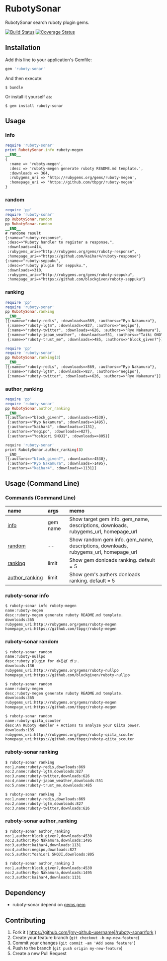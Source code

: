 # RubotySonar

RubotySonar search ruboty plugin gems.

[![Build Status](https://travis-ci.org/tbpgr/ruboty-sonar.png?branch=master)](https://travis-ci.org/tbpgr/ruboty-sonar)
[![Coverage Status](https://coveralls.io/repos/tbpgr/ruboty-sonar/badge.png)](https://coveralls.io/r/tbpgr/ruboty-sonar)

## Installation

Add this line to your application's Gemfile:

```ruby
gem 'ruboty-sonar'
```

And then execute:

    $ bundle

Or install it yourself as:

    $ gem install ruboty-sonar

## Usage

### info
~~~ruby
require 'ruboty-sonar'
print RubotySonar.info ruboty-megen
__END__
{
  :name => 'ruboty-megen',
  :desc => 'ruboty-megen generate ruboty README.md template.',
  :downloads => 364,
  :rubygems_uri => 'http://rubygems.org/gems/ruboty-megen',
  :homepage_uri => 'https://github.com/tbpgr/ruboty-megen'
}
~~~

### random
~~~ruby
require 'pp'
require 'ruboty-sonar'
pp RubotySonar.random
pp RubotySonar.random
__END__
# randome result
{:name=>"ruboty-response",
 :desc=>"Ruboty handler to register a response.",
 :downloads=>414,
 :rubygems_uri=>"http://rubygems.org/gems/ruboty-response",
 :homepage_uri=>"https://github.com/kaihar4/ruboty-response"}
{:name=>"ruboty-seppuku",
 :desc=>"ruboty plugin for seppuku.",
 :downloads=>310,
 :rubygems_uri=>"http://rubygems.org/gems/ruboty-seppuku",
 :homepage_uri=>"https://github.com/blockgiven/ruboty-seppuku"}
~~~

### ranking
~~~ruby
require 'pp'
require 'ruboty-sonar'
pp RubotySonar.ranking
__END__
[{:name=>"ruboty-redis", :downloads=>869, :authors=>"Ryo Nakamura"},
 {:name=>"ruboty-lgtm", :downloads=>827, :authors=>"negipo"},
 {:name=>"ruboty-twitter", :downloads=>626, :authors=>"Ryo Nakamura"},
 {:name=>"ruboty-japan_weather", :downloads=>551, :authors=>"Taiki ONO"},
 {:name=>"ruboty-trust_me", :downloads=>485, :authors=>"block_given?"}]
~~~

~~~ruby
require 'pp'
require 'ruboty-sonar'
pp RubotySonar.ranking(3)
__END__
[{:name=>"ruboty-redis", :downloads=>869, :authors=>"Ryo Nakamura"},
 {:name=>"ruboty-lgtm", :downloads=>827, :authors=>"negipo"},
 {:name=>"ruboty-twitter", :downloads=>626, :authors=>"Ryo Nakamura"}]
~~~

###  author_ranking
~~~ruby
require 'pp'
require 'ruboty-sonar'
pp RubotySonar.author_ranking
__END__
[{:authors=>"block_given?", :downloads=>4530},
 {:authors=>"Ryo Nakamura", :downloads=>1495},
 {:authors=>"kaihar4", :downloads=>1131},
 {:authors=>"negipo", :downloads=>827},
 {:authors=>"Yoshiori SHOJI", :downloads=>805}]
~~~

~~~bash
require 'ruboty-sonar'
print RubotySonar.author_ranking(3)
__END__
[{:authors=>"block_given?", :downloads=>4530},
 {:authors=>"Ryo Nakamura", :downloads=>1495},
 {:authors=>"kaihar4", :downloads=>1131}]
~~~

## Usage (Command Line)
### Commands (Command Line)
|name|args|memo|
|:--|:--|:--|
|[info](#ruboty-sonar-info)|gem name|Show target gem info. gem_name, descriptions, downloads, rubygems_url, homepage_url|
|[random](#ruboty-sonar-random)|--|Show random gem info. gem_name, descriptions, downloads, rubygems_url, homepage_url|
|[ranking](#ruboty-sonar-ranking)|limit|Show gem donloads ranking. default = 5|
|[author_ranking](#ruboty-sonar-author_ranking)|limit|Show gem's authers donloads ranking. default = 5|

### ruboty-sonar info
~~~bash
$ ruboty-sonar info ruboty-megen
name:ruboty-megen
desc:ruboty-megen generate ruboty README.md template.
downloads:365
rubygems_uri:http://rubygems.org/gems/ruboty-megen
homepage_uri:https://github.com/tbpgr/ruboty-megen
~~~

### ruboty-sonar random
~~~bash
$ ruboty-sonar random
name:ruboty-nullpo
desc:ruboty plugin for ぬるぽ ガッ.
downloads:136
rubygems_uri:http://rubygems.org/gems/ruboty-nullpo
homepage_uri:https://github.com/blockgiven/ruboty-nullpo

$ ruboty-sonar random
name:ruboty-megen
desc:ruboty-megen generate ruboty README.md template.
downloads:365
rubygems_uri:http://rubygems.org/gems/ruboty-megen
homepage_uri:https://github.com/tbpgr/ruboty-megen

$ ruboty-sonar random
name:ruboty-qiita_scouter
desc:An Ruboty Handler + Actions to analyze your Qiita power.
downloads:135
rubygems_uri:http://rubygems.org/gems/ruboty-qiita_scouter
homepage_uri:https://github.com/tbpgr/ruboty-qiita_scouter
~~~

### ruboty-sonar ranking
~~~bash
$ ruboty-sonar ranking
no:1,name:ruboty-redis,downloads:869
no:2,name:ruboty-lgtm,downloads:827
no:3,name:ruboty-twitter,downloads:626
no:4,name:ruboty-japan_weather,downloads:551
no:5,name:ruboty-trust_me,downloads:485

$ ruboty-sonar ranking  3
no:1,name:ruboty-redis,downloads:869
no:2,name:ruboty-lgtm,downloads:827
no:3,name:ruboty-twitter,downloads:626
~~~

### ruboty-sonar author_ranking
~~~bash
$ ruboty-sonar author_ranking
no:1,author:block_given?,downloads:4530
no:2,author:Ryo Nakamura,downloads:1495
no:3,author:kaihar4,downloads:1131
no:4,author:negipo,downloads:827
no:5,author:Yoshiori SHOJI,downloads:805

$ ruboty-sonar author_ranking 3
no:1,author:block_given?,downloads:4530
no:2,author:Ryo Nakamura,downloads:1495
no:3,author:kaihar4,downloads:1131
~~~

## Dependency
* ruboty-sonar depend on [gems gem](https://github.com/rubygems/gems)

## Contributing

1. Fork it ( https://github.com/[my-github-username]/ruboty-sonar/fork )
2. Create your feature branch (`git checkout -b my-new-feature`)
3. Commit your changes (`git commit -am 'Add some feature'`)
4. Push to the branch (`git push origin my-new-feature`)
5. Create a new Pull Request
